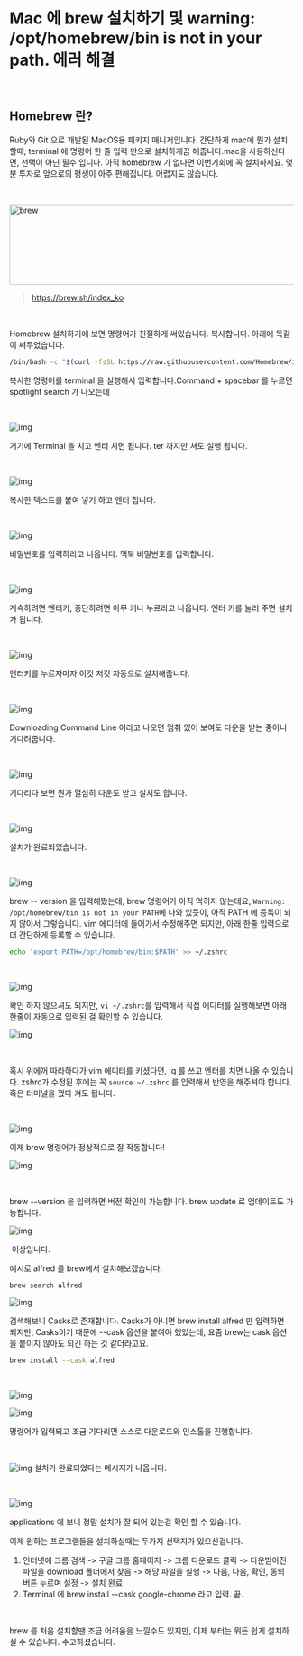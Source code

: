 # Mac 에 brew 설치하기 및 warning: /opt/homebrew/bin is not in your path. 에러 해결

​	

## Homebrew 란?

Ruby와 Git 으로 개발된 MacOS용 패키지 매니저입니다.
간단하게 mac에 뭔가 설치할때, terminal 에 명령어 한 줄 입력 만으로 설치하게끔 해줍니다.mac을 사용하신다면, 선택이 아닌 필수 입니다. 아직 homebrew 가 없다면 이번기회에 꼭 설치하세요. 몇분 투자로 앞으로의 평생이 아주 편해집니다. 어렵지도 않습니다.

​	

<img src="https://raw.githubusercontent.com/Shane-Park/markdownBlog/master/OS/mac/brew.assets/img.png" width=750 height=143 alt=brew>

> https://brew.sh/index_ko

​	

Homebrew 설치하기에 보면 명령어가 친절하게 써있습니다. 복사합니다. 아래에 똑같이 써두었습니다. 

```bash
/bin/bash -c "$(curl -fsSL https://raw.githubusercontent.com/Homebrew/install/HEAD/install.sh)"
```


복사한 명령어를 terminal 을 실행해서 입력합니다.Command + spacebar 를 누르면 spotlight search 가 나오는데

​	

![img](https://raw.githubusercontent.com/Shane-Park/markdownBlog/master/OS/mac/brew.assets/img-20211024112929369.png)

거기에 Terminal 을 치고 엔터 치면 됩니다. ter 까지만 쳐도 실행 됩니다.

​	

![img](https://raw.githubusercontent.com/Shane-Park/markdownBlog/master/OS/mac/brew.assets/img-20211024112948321.png)

복사한 텍스트를 붙여 넣기 하고 엔터 칩니다.

​		

![img](https://raw.githubusercontent.com/Shane-Park/markdownBlog/master/OS/mac/brew.assets/img-20211024112948342.png)

비밀번호를 입력하라고 나옵니다. 맥북 비밀번호를 입력합니다.

​	

![img](https://raw.githubusercontent.com/Shane-Park/markdownBlog/master/OS/mac/brew.assets/img-20211024112948364.png)

계속하려면 엔터키, 중단하려면 아무 키나 누르라고 나옵니다. 엔터 키를 눌러 주면 설치가 됩니다.

​	

![img](https://raw.githubusercontent.com/Shane-Park/markdownBlog/master/OS/mac/brew.assets/img-20211024112948396.png)

엔터키를 누르자마자 이것 저것 자동으로 설치해줍니다.

​	

![img](https://raw.githubusercontent.com/Shane-Park/markdownBlog/master/OS/mac/brew.assets/img-20211024112948377.png)

Downloading Command Line 이라고 나오면 멈춰 있어 보여도 다운을 받는 중이니 기다려줍니다.

​	

![img](https://raw.githubusercontent.com/Shane-Park/markdownBlog/master/OS/mac/brew.assets/img-20211024112948384.png)

기다리다 보면 뭔가 열심히 다운도 받고 설치도 합니다.

​	

![img](https://raw.githubusercontent.com/Shane-Park/markdownBlog/master/OS/mac/brew.assets/img-20211024112948370.png)

설치가 완료되었습니다.

​	

![img](https://raw.githubusercontent.com/Shane-Park/markdownBlog/master/OS/mac/brew.assets/img-20211024112948375.png)



brew -- version 을 입력해봤는데, brew 명령어가 아직 먹히지 않는데요,
`Warning: /opt/homebrew/bin is not in your PATH`에 나와 있듯이, 아직 PATH 에 등록이 되지 않아서 그렇습니다.
vim 에디터에 들어가서 수정해주면 되지만, 아래 한줄 입력으로 더 간단하게 등록할 수 있습니다.

```bash
echo 'export PATH=/opt/homebrew/bin:$PATH' >> ~/.zshrc
```

​	

![img](https://raw.githubusercontent.com/Shane-Park/markdownBlog/master/OS/mac/brew.assets/img-20211024112948370-5042588.png)




확인 하지 않으셔도 되지만, `vi ~/.zshrc`를 입력해서 직접 에디터를 실행해보면 아래 한줄이 자동으로 입력된 걸 확인할 수 있습니다.

![img](https://raw.githubusercontent.com/Shane-Park/markdownBlog/master/OS/mac/brew.assets/img-20211024112948382.png)

​	

혹시 위에꺼 따라하다가 vim 에디터를 키셨다면, :q 를 쓰고 엔터를 치면 나올 수 있습니다.
zshrc가 수정된 후에는 꼭 `source ~/.zshrc` 를 입력해서 반영을 해주셔야 합니다. 혹은 터미널을 껐다 켜도 됩니다.

​	

![img](https://raw.githubusercontent.com/Shane-Park/markdownBlog/master/OS/mac/brew.assets/img-20211024112948427.png)



이제 brew 명령어가 정상적으로 잘 작동합니다!

![img](https://raw.githubusercontent.com/Shane-Park/markdownBlog/master/OS/mac/brew.assets/img-20211024112948452.png)

​	

brew --version 을 입력하면 버전 확인이 가능합니다.
brew update 로 업데이트도 가능합니다.

![img](https://raw.githubusercontent.com/Shane-Park/markdownBlog/master/OS/mac/brew.assets/img-20211024112948445.png)

​	이상입니다.

예시로 alfred 를 brew에서 설치해보겠습니다.

```bash
brew search alfred
```

![img](https://raw.githubusercontent.com/Shane-Park/markdownBlog/master/OS/mac/brew.assets/img-20211024112948447.png)

검색해보니 Casks로 존재합니다. Casks가 아니면 brew install alfred 만 입력하면 되지만, Casks이기 때문에 --cask 옵션을 붙여야 했었는데, 요즘 brew는 cask 옵션을 붙이지 않아도 되긴 하는 것 같더라고요.

```bash
brew install --cask alfred
```

​	

![img](https://raw.githubusercontent.com/Shane-Park/markdownBlog/master/OS/mac/brew.assets/img-20211024112948411.png)

![img](https://raw.githubusercontent.com/Shane-Park/markdownBlog/master/OS/mac/brew.assets/img-20211024112948420.png)

명령어가 입력되고 조금 기다리면 스스로 다운로드와 인스톨을 진행합니다.

​	

![img](https://raw.githubusercontent.com/Shane-Park/markdownBlog/master/OS/mac/brew.assets/img-20211024112948481.png)
설치가 완료되었다는 메시지가 나옵니다.

​	

![img](https://raw.githubusercontent.com/Shane-Park/markdownBlog/master/OS/mac/brew.assets/img-20211024112948490.png)


applications 에 보니 정말 설치가 잘 되어 있는걸 확인 할 수 있습니다.

이제 원하는 프로그램들을 설치하실때는 두가지 선택지가 있으신겁니다.

1. 인터넷에 크롬 검색 -> 구글 크롬 홈페이지 -> 크롬 다운로드 클릭 -> 다운받아진 파일을 download 폴더에서 찾음 -> 해당 파일을 실행 -> 다음, 다음, 확인, 동의 버튼 누르며 설정 -> 설치 완료
2. Terminal 에 brew install --cask google-chrome 라고 입력. 끝. 



​	

brew 를 처음 설치할땐 조금 어려움을 느낄수도 있지만, 이제 부터는 뭐든 쉽게 설치하실 수 있습니다. 수고하셨습니다.

​	